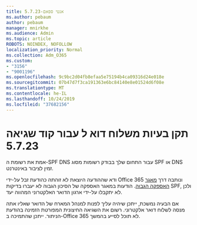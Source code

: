 ```yaml
---
title: אנטי ספאם-5.7.23
ms.author: pebaum
author: pebaum
manager: mnirkhe
ms.audience: Admin
ms.topic: article
ROBOTS: NOINDEX, NOFOLLOW
localization_priority: Normal
ms.collection: Adm_O365
ms.custom:
- "3156"
- "9001196"
ms.openlocfilehash: 9c9bc2d04fb8efaa5e75194b4ca09316d24e018e
ms.sourcegitcommit: 07b47d7f3ca191363e6bc84140e8e01524d6f08e
ms.translationtype: MT
ms.contentlocale: he-IL
ms.lasthandoff: 10/24/2019
ms.locfileid: "37682156"
---
```

# <a name="fix-email-delivery-issues-for-error-code-5723"></a>תקן בעיות משלוח דוא ל עבור קוד שגיאה 5.7.23

אמת את רשומת ה-SPF DNS עבור התחום שלך בבודק רשומות מסוג SPF או DNS זמין לציבור באינטרנט.

ודא שההודעה היוצאת לא זוהתה כהודעת זבל על-ידי Office 365 ונותבה דרך [מאגר האספקה הגבוה](https://docs.microsoft.com/office365/SecurityCompliance/high-risk-delivery-pool-for-outbound-messages). הודעות במאגר האספקה של הסיכון הגבוה לא יעברו בדיקות SPF, ולכן לא יתקבלו על-ידי ארגון הדואר האלקטרוני המהווה יעד.

אם הבעיה נמשכת, ייתכן שיהיה עליך לפנות למנהל המארח של הדואר שאליו אתה מנסה לשלוח דואר אלקטרוני. רשום את השגיאה החיצונית המפורטת הזמינה בהודעת הניתור.  ייתכן שהתמיכה ב-Office 365 לא תוכל לסייע בהמשך.